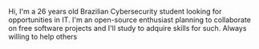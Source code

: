 Hi, I'm a 26 years old Brazilian Cybersecurity student looking for opportunities in IT. I'm an open-source enthusiast planning to collaborate on free software projects and I'll study to adquire skills for such.
Always willing to help others
